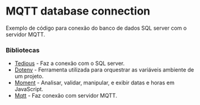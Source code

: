 # MQTT database connection
Exemplo de código para conexão do banco de dados SQL server com o servidor MQTT.

### Bibliotecas
- [Tedious](https://tediousjs.github.io/tedious/) - Faz a conexão com o SQL server.
- [Dotenv](https://www.npmjs.com/package/dotenv) - Ferramenta utilizada para orquestrar as variáveis ambiente de um projeto.
- [Moment](https://momentjs.com/) - Analisar, validar, manipular, e exibir datas e horas em JavaScript.
- [Mqtt](https://www.npmjs.com/package/mqtt) - Faz conexão com servidor MQTT.
